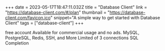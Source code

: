 +++
date = 2023-05-17T18:47:11.032Z
title = "Database Client"
link = "https://database-client.com/#/plan"
thumbnail = "https://database-client.com/favicon.ico"
snippet="A simple way to get started with Database Client"
tags = ["database-client"]
+++

free account
Available for commercial usage and no ads.
MySQL, PostgreSQL, Redis, SSH, and More
Limited of 3 connections
SQL Completion
